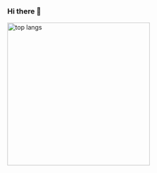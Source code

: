 ### Hi there 👋

<img width=325 align="center" src="https://github-readme-stats.vercel.app/api/top-langs/?username=kacpermejs&hide=ShaderLab, HLSL&langs_count=8&layout=compact&theme=react&border_radius=10&size_weight=0.5&count_weight=0.5" alt="top langs" />

<!--
**kacpermejs/kacpermejs** is a ✨ _special_ ✨ repository because its `README.md` (this file) appears on your GitHub profile.

Here are some ideas to get you started:

- 🔭 I’m currently working on ...
- 🌱 I’m currently learning ...
- 👯 I’m looking to collaborate on ...
- 🤔 I’m looking for help with ...
- 💬 Ask me about ...
- 📫 How to reach me: ...
- 😄 Pronouns: ...
- ⚡ Fun fact: ...
-->
